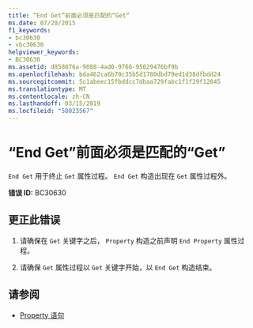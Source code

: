 ```yaml
---
title: “End Get”前面必须是匹配的“Get”
ms.date: 07/20/2015
f1_keywords:
- bc30630
- vbc30630
helpviewer_keywords:
- BC30630
ms.assetid: d858076a-9088-4ad0-9766-95029476bf9b
ms.openlocfilehash: bda462ca6b70c35b5d1780dbd79ed1d38dfbdd24
ms.sourcegitcommit: 5c1abeec15fbddcc7dbaa729fabc1f1f29f12045
ms.translationtype: MT
ms.contentlocale: zh-CN
ms.lasthandoff: 03/15/2019
ms.locfileid: "58023567"
---
```

# <a name="end-get-must-be-preceded-by-a-matching-get"></a>“End Get”前面必须是匹配的“Get”
`End Get` 用于终止 `Get` 属性过程。 `End Get` 构造出现在 `Get` 属性过程外。  
  
 **错误 ID:** BC30630  
  
## <a name="to-correct-this-error"></a>更正此错误  
  
1.  请确保在 `Get` 关键字之后， `Property` 构造之前声明 `End Property` 属性过程。  
  
2.  请确保 `Get` 属性过程以 `Get` 关键字开始，以 `End Get` 构造结束。  
  
## <a name="see-also"></a>请参阅

- [Property 语句](../../visual-basic/language-reference/statements/property-statement.md)
